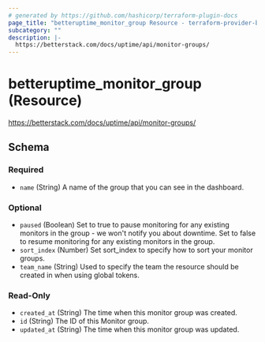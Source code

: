 ```yaml
---
# generated by https://github.com/hashicorp/terraform-plugin-docs
page_title: "betteruptime_monitor_group Resource - terraform-provider-better-uptime"
subcategory: ""
description: |-
  https://betterstack.com/docs/uptime/api/monitor-groups/
---
```


# betteruptime_monitor_group (Resource)

https://betterstack.com/docs/uptime/api/monitor-groups/



<!-- schema generated by tfplugindocs -->
## Schema

### Required

- `name` (String) A name of the group that you can see in the dashboard.

### Optional

- `paused` (Boolean) Set to true to pause monitoring for any existing monitors in the group - we won't notify you about downtime. Set to false to resume monitoring for any existing monitors in the group.
- `sort_index` (Number) Set sort_index to specify how to sort your monitor groups.
- `team_name` (String) Used to specify the team the resource should be created in when using global tokens.

### Read-Only

- `created_at` (String) The time when this monitor group was created.
- `id` (String) The ID of this Monitor group.
- `updated_at` (String) The time when this monitor group was updated.


